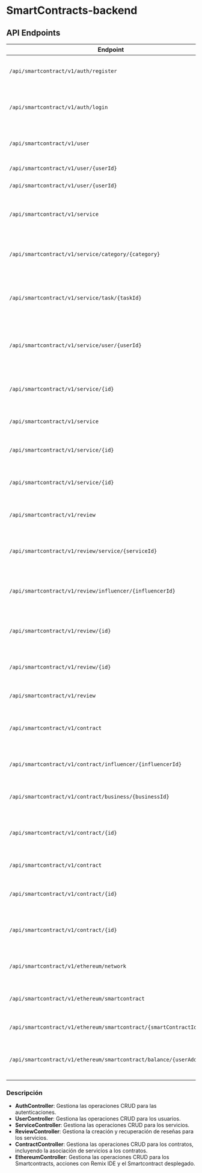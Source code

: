 # SmartContracts-backend

## API Endpoints

| Endpoint                           | Método | Controlador          | Función                                                                                    |
|------------------------------------|--------|-----------------------|-------------------------------------------------------------------------------------------|
| `/api/smartcontract/v1/auth/register`| `POST`  | `AuthController`   | Registra tanto un negocio como un influencer.                                             |
| `/api/smartcontract/v1/auth/login`   | `POST`  | `AuthController`   | Loguea a SmartContracts tanto a un negocio como un influencer.                            |
| `/api/smartcontract/v1/user`         | `GET`   | `UserController`   | Obtiene la lista de todos los usuarios de SmartContracts                                  |
| `/api/smartcontract/v1/user/{userId}` | `GET`  | `UserController`   | Obtiene un usuario por ID                                                                 |
| `/api/smartcontract/v1/user/{userId}` | `PUT`  | `UserController`   | Actualiza un usuario por ID                                                               |
| `/api/smartcontract/v1/service`            | `GET`  | `ServiceController`   | Obtiene la lista de todos los servicios disponibles en Kitchen Tech.                   |
| `/api/smartcontract/v1/service/category/{category}`    | `GET`  | `ServiceController`   | Obtiene los detalles de un servicio específico por una categoría      |
| `/api/smartcontract/v1/service/task/{taskId}`    | `GET`  | `ServiceController`   | Obtiene los detalles de un servicio específico por el ID de una tarea.      |
| `/api/smartcontract/v1/service/user/{userId}`    | `GET`  | `ServiceController`   | Obtiene los detalles de un servicio específico por el ID de un usuario.     |
| `/api/smartcontract/v1/service/{id}`    | `GET`  | `ServiceController`   | Obtiene los detalles de un servicio específico por su ID.                                 |
| `/api/smartcontract/v1/service`         | `POST` | `ServiceController`   | Crea un nuevo servicio en el sistema.                                                     |
| `/api/smartcontract/v1/service/{id}`    | `PUT`  | `ServiceController`   | Actualiza la información de un servicio existente.                                        |
| `/api/smartcontract/v1/service/{id}`    | `DELETE` | `ServiceController`   | Elimina un servicio del sistema por su ID.                                              |
| `/api/smartcontract/v1/review`          | `GET`  | `ReviewController`    | Obtiene una lista de todas las reseñas de servicios.                                      |
| `/api/smartcontract/v1/review/service/{serviceId}`      | `GET`  | `ReviewController`    | Obtiene las reseñas específica por el ID de un servicio.             |
| `/api/smartcontract/v1/review/influencer/{influencerId}`| `GET`  | `ReviewController`    | Obtiene las reseñas específica por el ID de un influencer.           |
| `/api/smartcontract/v1/review/{id}`     | `GET`  | `ReviewController`    | Obtiene los detalles de una reseña específica por su ID.                                  |
| `/api/smartcontract/v1/review/{id}`     | `PUT`  | `ReviewController`    | Actualiza una reseña específica por su ID.                                                |
| `/api/smartcontract/v1/review`          | `POST` | `ReviewController`    | Crea una nueva reseña para un servicio.                                                   |
| `/api/smartcontract/v1/contract`        | `GET`  | `ContractController`  | Obtiene la lista de todos los contratos registrados en el sistema.                        |
| `/api/smartcontract/v1/contract/influencer/{influencerId}`   | `GET`  | `ContractController`  | Obtiene los contratos por el Id de un influencer.               |
| `/api/smartcontract/v1/contract/business/{businessId}`   | `GET`  | `ContractController`  | Obtiene los contratos por un id de business.                        |
| `/api/smartcontract/v1/contract/{id}`   | `GET`  | `ContractController`  | Obtiene los detalles de un contrato específico por su ID.                                 |
| `/api/smartcontract/v1/contract`        | `POST` | `ContractController`  | Crea un nuevo contrato en el sistema.                                                     |
| `/api/smartcontract/v1/contract/{id}`   | `PUT`  | `ContractController`  | Actualiza la información de un contrato existente.                                        |
| `/api/smartcontract/v1/contract/{id}`   | `DELETE` | `ContractController`  | Elimina un contrato específico del sistema por su ID.                                   |
| `/api/smartcontract/v1/ethereum/network`   | `GET` | `EthereumController`  | Obtiene confirmación de la network de ETH                                              |
| `/api/smartcontract/v1/ethereum/smartcontract`   | `POST` | `EthereumController`  | Crea un SmartContract con businessId e infuencerId                               |
| `/api/smartcontract/v1/ethereum/smartcontract/{smartContractId}`   | `GET` | `EthereumController`  | Obtiene un SmartContract por un ID                               |
| `/api/smartcontract/v1/ethereum/smartcontract/balance/{userAddress}`   | `GET` | `EthereumController`  |Elimina un contrato específico del sistema por su ID.          |



### Descripción

- **AuthController**: Gestiona las operaciones CRUD para las autenticaciones.
- **UserController**: Gestiona las operaciones CRUD para los usuarios.
- **ServiceController**: Gestiona las operaciones CRUD para los servicios.
- **ReviewController**: Gestiona la creación y recuperación de reseñas para los servicios.
- **ContractController**: Gestiona las operaciones CRUD para los contratos, incluyendo la asociación de servicios a los contratos.
- **EthereumController**: Gestiona las operaciones CRUD para los Smartcontracts, acciones con Remix IDE y el Smartcontract desplegado.
